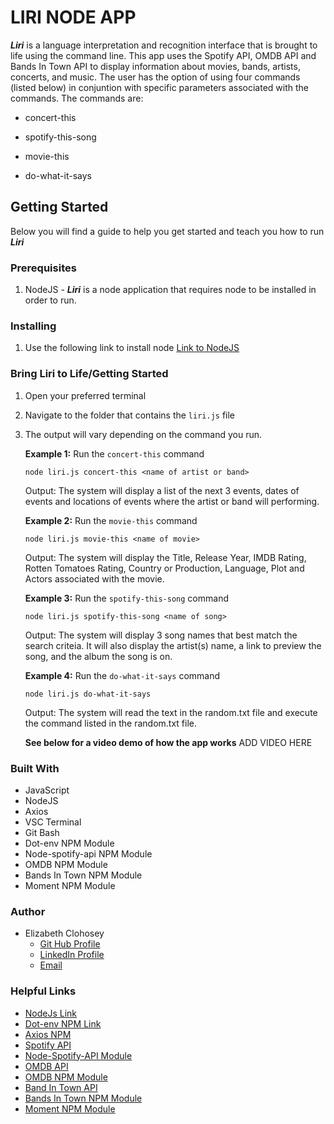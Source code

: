 
 
 # LIRI NODE APP
 
 **_Liri_** is a language interpretation and recognition interface that is brought to life using the command line.  This app uses the Spotify API, OMDB API and Bands In Town API to display information about movies, bands, artists, concerts, and music.  The user has the option of using four commands (listed below) in conjuntion with specific parameters associated with the commands. The commands are:

 * concert-this

 * spotify-this-song

 * movie-this

 * do-what-it-says
 
 ## Getting Started 

Below you will find a guide to help you get started and teach you how to run **_Liri_**

### Prerequisites

  1. NodeJS - **_Liri_** is a node application that requires node to be installed in order to run.
  
### Installing

  1. Use the following link to install node
  [Link to NodeJS](https://nodejs.org/en/)
 
### Bring Liri to Life/Getting Started

1. Open your preferred terminal
2. Navigate to the folder that contains the ```liri.js``` file
3. The output will vary depending on the command you run. 

   **Example 1:** Run the ```concert-this``` command
   
   ``` 
   node liri.js concert-this <name of artist or band> 
   ```
   Output: The system will display a list of the next 3 events, dates of events and            locations of events where the artist or band will performing.
   
   **Example 2:** Run the ```movie-this``` command 
   
   ```
   node liri.js movie-this <name of movie>
   ```
   Output: The system will display the Title, Release Year, IMDB Rating, Rotten Tomatoes      Rating, Country or Production, Language, Plot and Actors associated with the movie. 
   
   **Example 3:** Run the ```spotify-this-song``` command 
   
   ```
   node liri.js spotify-this-song <name of song> 
   ```
   Output: The system will display 3 song names that best match the search criteia.  It        will also display the artist(s) name, a link to preview the song, and the album the song    is on.  
   
   **Example 4:** Run the ```do-what-it-says``` command
   
   ```
   node liri.js do-what-it-says
   ``` 
   Output: The system will read the text in the random.txt file and execute the command        listed in the random.txt file.
   
   **See below for a video demo of how the app works**
   ADD VIDEO HERE

### Built With 
  - JavaScript
  - NodeJS
  - Axios
  - VSC Terminal
  - Git Bash
  - Dot-env NPM Module
  - Node-spotify-api NPM Module 
  - OMDB NPM Module
  - Bands In Town NPM Module 
  - Moment NPM Module

### Author 
 - Elizabeth Clohosey
    - [Git Hub Profile](https://github.com/ElizabethClohosey)
    - [LinkedIn Profile](https://www.linkedin.com/in/elizabeth-clohosey-r-t-r-m-arrt-10233a185/)
    - [Email]()
    
### Helpful Links
  - [NodeJs Link](https://nodejs.org/en/)
  - [Dot-env NPM Link](https://www.npmjs.com/package/dotenv)
  - [Axios NPM](https://www.npmjs.com/package/axios)
  - [Spotify API](https://developer.spotify.com)
  - [Node-Spotify-API Module](https://www.npmjs.com/package/spotify)
  - [OMDB API](http://www.omdbapi.com)
  - [OMDB NPM Module](https://www.npmjs.com/package/omdb)
  - [Band In Town API](https://artists.bandsintown.com/login)
  - [Bands In Town NPM Module](https://www.npmjs.com/package/bandsintown-rest)
  - [Moment NPM Module](https://www.npmjs.com/package/moment)
  
 
